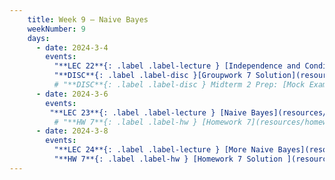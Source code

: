 ```yaml
---
    title: Week 9 – Naive Bayes
    weekNumber: 9
    days:
      - date: 2024-3-4
        events:
          "**LEC 22**{: .label .label-lecture } [Independence and Conditional Independence](resources/lecture/lec22.pdf) [✏️](resources/lecture/lec22-marked.pdf)  ":
          "**DISC**{: .label .label-disc }[Groupwork 7 Solution](resources/groupwork/groupwork7_solution.pdf) ":
          # "**DISC**{: .label .label-disc } Midterm 2 Prep: [Mock Exam](resources/exams/mockmidterm2.pdf), [Solutions](resources/exams/mockmidterm2sol.pdf), and [Rubric](resources/exams/mockmidterm2rubric.pdf)":
      - date: 2024-3-6
        events:
         "**LEC 23**{: .label .label-lecture } [Naive Bayes](resources/lecture/lec23.pdf) [✏️](resources/lecture/lec23-marked.pdf)":
          # "**HW 7**{: .label .label-hw } [Homework 7](resources/homework/hw7/homework7.pdf) [🍃](https://www.overleaf.com/read/zkppqvmmtbtb)":
      - date: 2024-3-8
        events:
          "**LEC 24**{: .label .label-lecture } [More Naive Bayes](resources/lecture/lec24.pdf) [✏️](resources/lecture/lec24-marked.pdf) ":
          "**HW 7**{: .label .label-hw } [Homework 7 Solution ](resources/homework/hw7/hw7-soln.pdf) [ 🍃](https://www.overleaf.com/read/xsqfgtvkbqjr#8692bd) [Extra Credit Script](resources/homework/hw7/calculator.ipynb) [Extra Credit Data](resources/homework/hw7/training_classification.csv) ":
---
```

